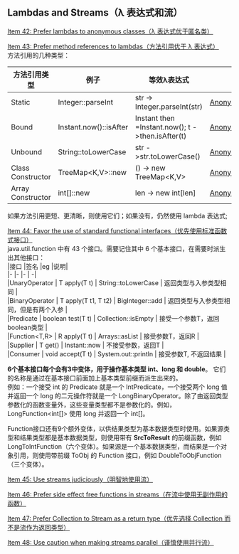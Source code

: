 ## Lambdas and Streams（λ 表达式和流）

[Item 42: Prefer lambdas to anonymous classes（λ 表达式优于匿名类）](lambdas/AnonymousAndLambda.java)   

[Item 43: Prefer method references to lambdas（方法引用优于 λ 表达式）](lambdas/AnonymousAndLambda.java)     
方法引用的几种类型：   

|方法引用类型|例子|等效λ表达式|code|
|-|-|-|-|
|Static               |Integer::parseInt|str -> Integer.parseInt(str)                            |[AnonymousAndLambda.java](lambdas/MethodReferencesAndLambda.java)|
|Bound                |Instant.now()::isAfter|Instant then =Instant.now(); t ->then.isAfter(t)   |[AnonymousAndLambda.java](lambdas/MethodReferencesAndLambda.java)|
|Unbound              |String::toLowerCase|str ->str.toLowerCase()                               |[AnonymousAndLambda.java](lambdas/MethodReferencesAndLambda.java)|
|Class Constructor    |TreeMap<K,V>::new|() -> new TreeMap<K,V>                                  |[AnonymousAndLambda.java](lambdas/MethodReferencesAndLambda.java)|
|Array Constructor    |	int[]::new|	len -> new int[len]                                          |[AnonymousAndLambda.java](lambdas/MethodReferencesAndLambda.java)|


如果方法引用更短、更清晰，则使用它们；如果没有，仍然使用 lambda 表达式;

[Item 44: Favor the use of standard functional interfaces（优先使用标准函数式接口）](lambdas/AnonymousAndLambda.java)   
java.util.function 中有 43 个接口。需要记住其中 6 个基本接口，在需要时派生出其他接口：  
|接口     |签名     |eg     |说明|    
|-       |-       |-       |   -|    
|UnaryOperator<T>       |   T apply(T t)	        |   String::toLowerCase     | 返回类型与入参类型相同               |    
|BinaryOperator<T>      |	T apply(T t1, T t2)     |	BigInteger::add         | 返回类型与入参类型相同，但是有两个入参  |   
|Predicate<T>           |	boolean test(T t)       |	Collection::isEmpty     | 接受一个参数T，返回boolean类型       |   
|Function<T,R>          |	R apply(T t)            |	Arrays::asList          | 接受参数T，返回R                   |    
|Supplier<T>            |	T get()	                |   Instant::now            | 不接受参数，返回T                   |   
|Consumer<T>            |	void accept(T t)        |	System.out::println     | 接受参数T, 不返回结果                |   

**6个基本接口每个会有3中变体，用于操作基本类型 int、long 和 double**。 它们的名称是通过在基本接口前面加上基本类型前缀而派生出来的。   
例如：一个接受 int 的 Predicate 就是一个 IntPredicate，一个接受两个 long 值并返回一个 long 的二元操作符就是一个 LongBinaryOperator。除了由返回类型参数化的函数变量外，这些变量类型都不是参数化的。例如，LongFunction<int[]> 使用 long 并返回一个 int[]。   

Function接口还有9个额外变体，以供结果类型为基本数据类型时使用。如果源类型和结果类型都是基本数据类型，则使用带有 **SrcToResult** 的前缀函数，例如 LongToIntFunction（六个变体）。如果源是一个基本数据类型，而结果是一个对象引用，则使用带前缀 <Src>ToObj 的 Function 接口，例如 DoubleToObjFunction（三个变体）。


[Item 45: Use streams judiciously（明智地使用流）]()   

[Item 46: Prefer side effect free functions in streams（在流中使用无副作用的函数）]()   

[Item 47: Prefer Collection to Stream as a return type（优先选择 Collection 而不是流作为返回类型）]()   

[Item 48: Use caution when making streams parallel（谨慎使用并行流）]()   
